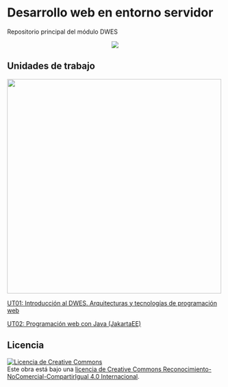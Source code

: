# Desarrollo web en entorno servidor

Repositorio principal del módulo DWES

<center>
<img src="https://github.com/user-attachments/assets/72eda7f6-d0ea-4d7b-84fa-9b2398477683"/>
</center>


## Unidades de trabajo

<img src="https://github.com/user-attachments/assets/41a94276-8b9a-468b-a347-6f56fd7d6f66" height="500px"/>

[UT01: Introducción al DWES. Arquitecturas y tecnologías de programación web](https://github.com/profeMelola/DWES-01-2024-25)

[UT02: Programación web con Java (JakartaEE)](https://github.com/profeMelola/DWES-02-2024-25)






## Licencia

<a rel="license" href="http://creativecommons.org/licenses/by-nc-sa/4.0/"><img alt="Licencia de Creative Commons" style="border-width:0" src="https://i.creativecommons.org/l/by-nc-sa/4.0/88x31.png" /></a><br />Este obra está bajo una <a rel="license" href="http://creativecommons.org/licenses/by-nc-sa/4.0/">licencia de Creative Commons Reconocimiento-NoComercial-CompartirIgual 4.0 Internacional</a>.
